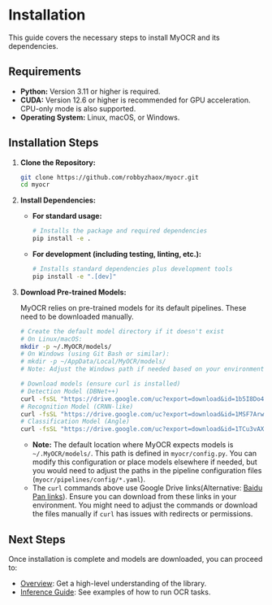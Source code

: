 # Installation

This guide covers the necessary steps to install MyOCR and its dependencies.

## Requirements

*   **Python:** Version 3.11 or higher is required.
*   **CUDA:** Version 12.6 or higher is recommended for GPU acceleration. CPU-only mode is also supported.
*   **Operating System:** Linux, macOS, or Windows.

## Installation Steps

1.  **Clone the Repository:**

    ```bash
    git clone https://github.com/robbyzhaox/myocr.git
    cd myocr
    ```

2.  **Install Dependencies:**

    *   **For standard usage:**
        ```bash
        # Installs the package and required dependencies
        pip install -e .
        ```
    *   **For development (including testing, linting, etc.):**
        ```bash
        # Installs standard dependencies plus development tools
        pip install -e ".[dev]"
        ```

3.  **Download Pre-trained Models:**

    MyOCR relies on pre-trained models for its default pipelines. These need to be downloaded manually.

    ```bash
    # Create the default model directory if it doesn't exist
    # On Linux/macOS:
    mkdir -p ~/.MyOCR/models/
    # On Windows (using Git Bash or similar):
    # mkdir -p ~/AppData/Local/MyOCR/models/
    # Note: Adjust the Windows path if needed based on your environment.

    # Download models (ensure curl is installed)
    # Detection Model (DBNet++)
    curl -fsSL "https://drive.google.com/uc?export=download&id=1b5I8Do4ODU9xE_dinDGZMraq4GDgHPH9" -o ~/.MyOCR/models/dbnet++.onnx
    # Recognition Model (CRNN-like)
    curl -fsSL "https://drive.google.com/uc?export=download&id=1MSF7ArwmRjM4anDiMnqhlzj1GE_J7gnX" -o ~/.MyOCR/models/rec.onnx
    # Classification Model (Angle)
    curl -fsSL "https://drive.google.com/uc?export=download&id=1TCu3vAXNVmPBY2KtoEBTGOE6tpma0puX" -o ~/.MyOCR/models/cls.onnx
    ```

    *   **Note:** The default location where MyOCR expects models is `~/.MyOCR/models/`. This path is defined in `myocr/config.py`. You can modify this configuration or place models elsewhere if needed, but you would need to adjust the paths in the pipeline configuration files (`myocr/pipelines/config/*.yaml`).
    *   The `curl` commands above use Google Drive links(Alternative: [Baidu Pan links](https://pan.baidu.com/s/122p9zqepWfbEmZPKqkzGBA?pwd=yq6j)). Ensure you can download from these links in your environment. You might need to adjust the commands or download the files manually if `curl` has issues with redirects or permissions.

## Next Steps

Once installation is complete and models are downloaded, you can proceed to:

*   [Overview](overview.md): Get a high-level understanding of the library.
*   [Inference Guide](../inference/local.md): See examples of how to run OCR tasks.